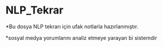 # NLP_Tekrar

*Bu dosya NLP tekrarı için ufak notlarla hazırlanmıştır.

*sosyal medya yorumlarını analiz etmeye yarayan bi sistemdir
